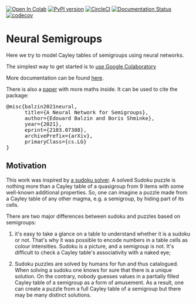 [![Open In Colab](https://colab.research.google.com/assets/colab-badge.svg)](https://colab.research.google.com/github/inpefess/neural-semigroups/blob/master/examples/dae-4-colab.ipynb) [![PyPI version](https://badge.fury.io/py/neural-semigroups.svg)](https://badge.fury.io/py/neural-semigroups) [![CircleCI](https://circleci.com/gh/inpefess/neural-semigroups.svg?style=svg)](https://circleci.com/gh/inpefess/neural-semigroups) [![Documentation Status](https://readthedocs.org/projects/neural-semigroups/badge/?version=latest)](https://neural-semigroups.readthedocs.io/en/latest/?badge=latest) [![codecov](https://codecov.io/gh/inpefess/neural-semigroups/branch/master/graph/badge.svg)](https://codecov.io/gh/inpefess/neural-semigroups)

# Neural Semigroups

Here we try to model Cayley tables of semigroups using neural networks.

The simplest way to get started is to [use Google Colaboratory](https://colab.research.google.com/github/inpefess/neural-semigroups/blob/master/examples/dae-4-colab.ipynb)

More documentation can be found 
[here](https://neural-semigroups.readthedocs.io).

There is also a [paper](https://arxiv.org/abs/2103.07388) with more maths inside. It can be used to cite the package:

<pre>
@misc{balzin2021neural,
      title={A Neural Network for Semigroups}, 
      author={Edouard Balzin and Boris Shminke},
      year={2021},
      eprint={2103.07388},
      archivePrefix={arXiv},
      primaryClass={cs.LG}
}
</pre>

## Motivation

This work was inspired by [a sudoku
solver](https://github.com/Kyubyong/sudoku). A solved Sudoku puzzle
is nothing more than a Cayley table of a quasigroup from 9 items with
some well-known additional properties. So, one can imagine a puzzle
made from a Cayley table of any other magma, e.g. a semigroup, by
hiding part of its cells.

There are two major differences between sudoku and puzzles based on
semigroups:

1) it's easy to take a glance on a table to understand whether it is
a sudoku or not. That's why it was possible to encode numbers in a
table cells as colour intensities. Sudoku is a picture, and a
semigroup is not. It's difficult to check a Cayley table's
associativity with a naked eye;

2) Sudoku puzzles are solved by humans for fun and thus catalogued.
When solving a sudoku one knows for sure that there is a unique
solution. On the contrary, nobody guesses values in a partially
filled Cayley table of a semigroup as a form of amusement. As a
result, one can create a puzzle from a full Cayley table of a
semigroup but there may be many distinct solutions.

